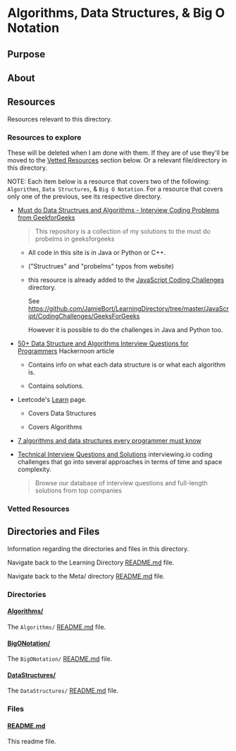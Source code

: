 # Algorithms, Data Structures, & Big O Notation

## Purpose

<!-- The purpose of this directory is to [...]. -->

## About

<!-- This directory houses information about [name_of_the_directory_that_this_readme_file_is_in]. -->

<!-- [Some information about this directory.] -->

## Resources

Resources relevant to this directory.

### Resources to explore

These will be deleted when I am done with them. If they are of use they'll be moved to the [Vetted Resources](#vetted-resources) section below. Or a relevant file/directory in this directory.

NOTE: Each item below is a resource that covers two of the following: `Algorithms`, `Data Structures`, & `Big O Notation`. For a resource that covers only one of the previous, see its respective directory.

- [Must do Data Structrues and Algorithms - Interview Coding Problems from GeekforGeeks](https://github.com/Avinash987/Coding)

  > This repository is a collection of my solutions to the must do probelms in geeksforgeeks

  - All code in this site is in Java or Python or C++.

  - ("Structrues" and "probelms" typos from website)

  - this resource is already added to the [JavaScript Coding Challenges](https://github.com/JamieBort/LearningDirectory/tree/master/JavaScript/CodingChallenges) directory.

    See https://github.com/JamieBort/LearningDirectory/tree/master/JavaScript/CodingChallenges/GeeksForGeeks

    However it is possible to do the challenges in Java and Python too.

- [50+ Data Structure and Algorithms Interview Questions for Programmers](https://hackernoon.com/50-data-structure-and-algorithms-interview-questions-for-programmers-b4b1ac61f5b0) Hackernoon article

  - Contains info on what each data structure is or what each algorithm is.

  - Contains solutions.

- Leetcode's [Learn](https://leetcode.com/explore/learn/) page.

  - Covers Data Structures

  - Covers Algorithms

- [7 algorithms and data structures every programmer must know](https://u.osu.edu/cstutorials/2016/11/21/7-algorithms-and-data-structures-every-programmer-must-know/)

- [Technical Interview Questions and Solutions](https://interviewing.io/questions) interviewing.io coding challenges that go into several approaches in terms of time and space complexity.

  > Browse our database of interview questions and full-length solutions from top companies

### Vetted Resources

## Directories and Files

Information regarding the directories and files in this directory.

<!-- Navigate back to the [parent_readme_file/ README.md](../README.md) -->

Navigate back to the Learning Directory [README.md](../README.md) file.

Navigate back to the Meta/ directory [README.md](../Meta/README.md) file.

### Directories

#### [Algorithms/](./Algorithms/)

<!-- [About_this_directory.]

[More_info_about_this_directory.] -->

The `Algorithms/` [README.md](./Algorithms/README.md) file.

#### [BigONotation/](./BigONotation/)

<!-- [About_this_directory.]

[More_info_about_this_directory.] -->

The `BigONotation/` [README.md](./BigONotation/README.md) file.

#### [DataStructures/](./DataStructures/)

<!-- [About_this_directory.]

[More_info_about_this_directory.] -->

The `DataStructures/` [README.md](./DataStructures/README.md) file.

### Files

<!-- #### [name_of_other_file_in_here.extension]()

[About_this_file.]

[More_info_about_this_file.] -->

#### [README.md](./README.md)

This readme file.

